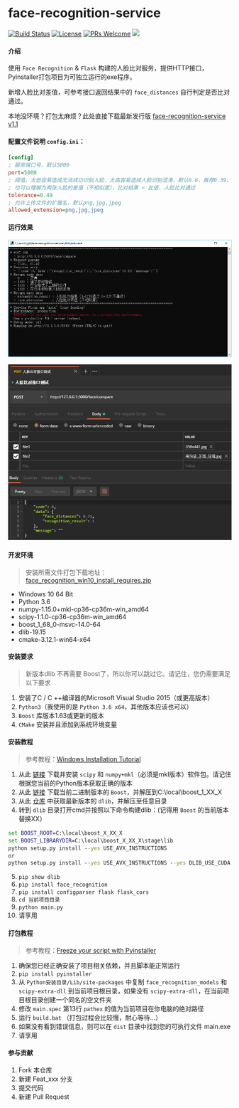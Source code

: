 # face-recognition-service

[![Build Status](https://img.shields.io/appveyor/ci/gruntjs/grunt.svg)](https://gitee.com/westinyang/face-recognition-service)
[![License](https://img.shields.io/hexpm/l/plug.svg)](https://gitee.com/westinyang/face-recognition-service/blob/master/LICENSE)
[![PRs Welcome](https://img.shields.io/badge/PRs-welcome-brightgreen.svg)](https://gitee.com/westinyang/face-recognition-service/pulls)
[![](https://img.shields.io/redmine/plugin/stars/redmine_xlsx_format_issue_exporter.svg)]()
#### 介绍

使用 `Face Recognition` & `Flask` 构建的人脸比对服务，提供HTTP接口，Pyinstaller打包项目为可独立运行的exe程序。

新增人脸比对差值，可参考接口返回结果中的 `face_distances` 自行判定是否比对通过。

本地没环境？打包太麻烦？此处直接下载最新发行版 [face-recognition-service v1.1](https://gitee.com/westinyang/face-recognition-service/releases/v1.1)

#### 配置文件说明 `config.ini`：

``` ini
[config]
; 服务端口号，默认5000
port=5000
; 阈值，太低容易造成无法成功识别人脸，太高容易造成人脸识别混淆，默认0.6，推荐0.39、0.49
; 也可以理解为两张人脸的差值（不相似度），比对结果 < 此值，人脸比对通过
tolerance=0.49
; 允许上传文件的扩展名，默认png,jpg,jpeg
allowed_extension=png,jpg,jpeg
```

#### 运行效果

![截图](./screenshot/01.png)

![截图](./screenshot/02.png)

#### 开发环境

> 安装所需文件打包下载地址：[face_recognition_win10_install_requires.zip](https://pan.baidu.com/s/1vneStX-WuObn4VHqUlbvDg)

- Windows 10 64 Bit
- Python 3.6
- numpy-1.15.0+mkl-cp36-cp36m-win_amd64
- scipy-1.1.0-cp36-cp36m-win_amd64
- boost_1_68_0-msvc-14.0-64
- dlib-19.15
- cmake-3.12.1-win64-x64

#### 安装要求

> 新版本dlib 不再需要 Boost了，所以你可以跳过它。请记住，您仍需要满足以下要求
1. 安装了C / C ++编译器的Microsoft Visual Studio 2015（或更高版本）
2. `Python3`（我使用的是 `Python 3.6 x64`，其他版本应该也可以）
3. `Boost` 库版本1.63或更新的版本
4. `CMake` 安装并且添加到系统环境变量

#### 安装教程

> 参考教程：[Windows Installation Tutorial](https://github.com/ageitgey/face_recognition/issues/175)

1. 从此 [链接](http://www.lfd.uci.edu/~gohlke/pythonlibs/) 下载并安装 `scipy` 和 `numpy+mkl`（必须是mkl版本）软件包。请记住根据您当前的Python版本获取正确的版本
2. 从此 [链接](https://sourceforge.net/projects/boost/files/) 下载当前二进制版本的 `Boost`，并解压到C:\local\boost_1_XX_X
3. 从此 [仓库](https://github.com/davisking/dlib) 中获取最新版本的 `dlib`，并解压至任意目录
4. 转到 `dlib` 目录打开cmd并按照以下命令构建dlib：(记得用 `Boost` 的当前版本替换XX）
``` cmd
set BOOST_ROOT=C:\local\boost_X_XX_X
set BOOST_LIBRARYDIR=C:\local\boost_X_XX_X\stage\lib
python setup.py install --yes USE_AVX_INSTRUCTIONS
or
python setup.py install --yes USE_AVX_INSTRUCTIONS --yes DLIB_USE_CUDA
```
5. `pip show dlib`
6. `pip install face_recognition`
7. `pip install configparser flask flask_cors`
8. `cd 当前项目目录`
9. `python main.py` 
10. 请享用

#### 打包教程

> 参考教程：[Freeze your script with Pyinstaller](https://github.com/ageitgey/face_recognition/issues/357)

1. 确保您已经正确安装了项目相关依赖，并且脚本能正常运行
2. `pip install pyinstaller`
3. 从 `Python安装目录/Lib/site-packages` 中复制 `face_recognition_models` 和 `scipy-extra-dll` 到当前项目根目录，如果没有 `scipy-extra-dll`，在当前项目根目录创建一个同名的空文件夹
4. 修改 `main.spec` 第13行 `pathex` 的值为当前项目在你电脑的绝对路径
5. 运行 `build.bat` （打包过程会比较慢，耐心等待...）
6. 如果没有看到错误信息，则可以在 `dist` 目录中找到您的可执行文件 main.exe
7. 请享用

#### 参与贡献

1. Fork 本仓库
2. 新建 Feat_xxx 分支
3. 提交代码
4. 新建 Pull Request